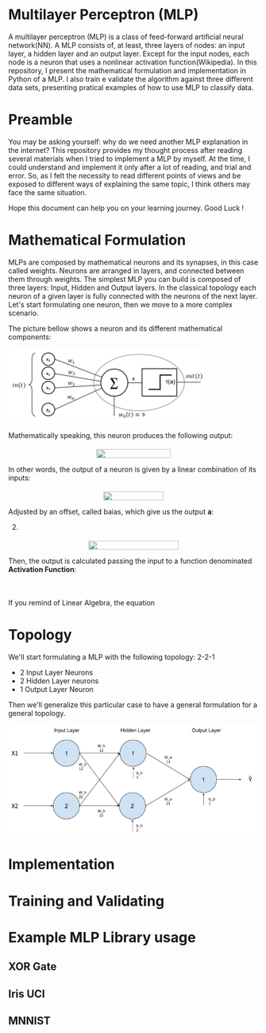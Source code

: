 
# Multilayer Perceptron (MLP)

A multilayer perceptron (MLP) is a class of feed-forward artificial neural network(NN). A MLP consists of, at least, three layers of nodes: an input layer, a hidden layer and an output layer. Except for the input nodes, each node is a neuron that uses a nonlinear activation function(Wikipedia).
In this repository, I present the mathematical formulation and implementation in Python of a MLP. I also train e validate the algorithm against three different data sets, presenting pratical examples of how to use MLP to classify data.

# Preamble 

You may be asking yourself: why do we need another MLP explanation in the internet? This repository  provides my thought process after reading several materials when I tried to implement a MLP by myself. At the time, I could understand and implement it only after a lot of reading, and trial and error. So, as I felt the necessity to read different points of views and be exposed to different ways of explaining the same topic, I think others may face the same situation.

Hope this document can help you on your learning journey. Good Luck !

# Mathematical Formulation

MLPs are composed by mathematical neurons and its synapses, in this case called weights. Neurons are arranged in layers, and connected between them through weights. The simplest MLP you can build is composed of three layers: Input, Hidden and Output layers. In the classical topology each neuron of a given layer is fully connected with the neurons of the next layer. Let's start formulating one neuron, then we move to a more complex scenario.

The picture bellow shows a neuron and its different mathematical components:

![Perceptron](doc/perceptron.png)

Mathematically speaking, this neuron produces the following output:

<p align="center"><img src="/tex/bca955eff640ce0a4a7e5ba0edade07b.svg?invert_in_darkmode&sanitize=true" align=middle width=150.03055485pt height=18.150897599999997pt/></p>

In other words, the output of a neuron is given by a linear combination of its inputs:

<p align="center"><img src="/tex/c9b258787f9400572931bd09a37a5bee.svg?invert_in_darkmode&sanitize=true" align=middle width=121.89697740000001pt height=18.150897599999997pt/></p>

Adjusted by an offset, called baias, which give us the output **a**:

2.
<p align="center"><img src="/tex/7264c26bf3fec47218690001d567b176.svg?invert_in_darkmode&sanitize=true" align=middle width=181.82839289999998pt height=18.150897599999997pt/></p>

Then, the output is calculated passing the input to a function denominated **Activation Function**:


<p align="center"><img src="/tex/91e7f3a9260a0ba424e5ce269daaf7db.svg?invert_in_darkmode&sanitize=true" align=middle width=161.11534229999998pt height=16.438356pt/></p>

If you remind of Linear Algebra, the equation 

# Topology 

We'll start formulating a MLP with the following topology: 2-2-1
* 2 Input Layer Neurons
* 2 Hidden Layer neurons
* 1 Output Layer Neuron

Then we'll generalize this particular case to have a general formulation for a general topology.

![MLP Topology](doc/mlp-topology.png)



# Implementation

# Training and Validating

# Example MLP Library usage

## XOR Gate

## Iris UCI

## MNNIST